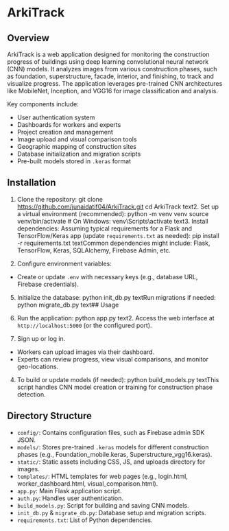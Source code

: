 # ArkiTrack

## Overview

ArkiTrack is a web application designed for monitoring the construction progress of buildings using deep learning convolutional neural network (CNN) models. It analyzes images from various construction phases, such as foundation, superstructure, facade, interior, and finishing, to track and visualize progress. The application leverages pre-trained CNN architectures like MobileNet, Inception, and VGG16 for image classification and analysis.

Key components include:
- User authentication system
- Dashboards for workers and experts
- Project creation and management
- Image upload and visual comparison tools
- Geographic mapping of construction sites
- Database initialization and migration scripts
- Pre-built models stored in `.keras` format

## Installation

1. Clone the repository:
git clone https://github.com/junaidatif04/ArkiTrack.git
cd ArkiTrack
text2. Set up a virtual environment (recommended):
python -m venv venv
source venv/bin/activate  # On Windows: venv\Scripts\activate
text3. Install dependencies:
Assuming typical requirements for a Flask and TensorFlow/Keras app (update `requirements.txt` as needed):
pip install -r requirements.txt
textCommon dependencies might include: Flask, TensorFlow, Keras, SQLAlchemy, Firebase Admin, etc.

4. Configure environment variables:
- Create or update `.env` with necessary keys (e.g., database URL, Firebase credentials).

5. Initialize the database:
python init_db.py
textRun migrations if needed:
python migrate_db.py
text## Usage

1. Run the application:
python app.py
text2. Access the web interface at `http://localhost:5000` (or the configured port).

3. Sign up or log in.
- Workers can upload images via their dashboard.
- Experts can review progress, view visual comparisons, and monitor geo-locations.

4. To build or update models (if needed):
python build_models.py
textThis script handles CNN model creation or training for construction phase detection.

## Directory Structure

- `config/`: Contains configuration files, such as Firebase admin SDK JSON.
- `models/`: Stores pre-trained `.keras` models for different construction phases (e.g., Foundation_mobile.keras, Superstructure_vgg16.keras).
- `static/`: Static assets including CSS, JS, and uploads directory for images.
- `templates/`: HTML templates for web pages (e.g., login.html, worker_dashboard.html, visual_comparison.html).
- `app.py`: Main Flask application script.
- `auth.py`: Handles user authentication.
- `build_models.py`: Script for building and saving CNN models.
- `init_db.py` & `migrate_db.py`: Database setup and migration scripts.
- `requirements.txt`: List of Python dependencies.
